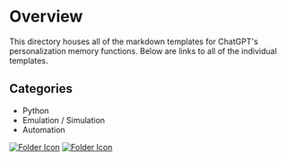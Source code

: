 # Overview
This directory houses all of the markdown templates for ChatGPT's personalization memory functions.
Below are links to all of the individual templates.

## Categories
- Python
- Emulation / Simulation
- Automation




[![Folder Icon](https://img.icons8.com/?size=50&id=59943&format=png&color=000000)](/templates/DIST.md)
[![Folder Icon](https://img.icons8.com/?size=50&id=59943&format=png&color=000000)](/templates/IAF.md)
